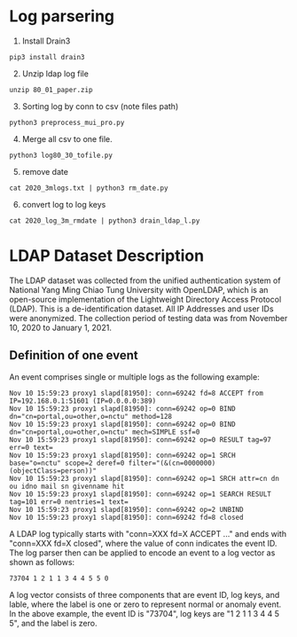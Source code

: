 # Log parsering 


1. Install Drain3

```
pip3 install drain3
```

2. Unzip ldap log file

```
unzip 80_01_paper.zip
```

3. Sorting log by conn to csv (note files path)

```
python3 preprocess_mui_pro.py
```

4. Merge all csv to one file.

```
python3 log80_30_tofile.py
```

5. remove date 

```
cat 2020_3mlogs.txt | python3 rm_date.py
```

6. convert log to log keys

```
cat 2020_log_3m_rmdate | python3 drain_ldap_l.py
```

# LDAP Dataset Description

The LDAP dataset was collected from the unified authentication system of National Yang Ming Chiao Tung University with OpenLDAP, which is an open-source implementation of the Lightweight Directory Access Protocol (LDAP). This is a de-identification dataset. All IP Addresses and user IDs were anonymized. The collection period of testing data was from November 10, 2020 to January 1, 2021.

## Definition of one event
An event comprises single or multiple logs as the following example:

```
Nov 10 15:59:23 proxy1 slapd[81950]: conn=69242 fd=8 ACCEPT from IP=192.168.0.1:51601 (IP=0.0.0.0:389)
Nov 10 15:59:23 proxy1 slapd[81950]: conn=69242 op=0 BIND dn="cn=portal,ou=other,o=nctu" method=128
Nov 10 15:59:23 proxy1 slapd[81950]: conn=69242 op=0 BIND dn="cn=portal,ou=other,o=nctu" mech=SIMPLE ssf=0
Nov 10 15:59:23 proxy1 slapd[81950]: conn=69242 op=0 RESULT tag=97 err=0 text=
Nov 10 15:59:23 proxy1 slapd[81950]: conn=69242 op=1 SRCH base="o=nctu" scope=2 deref=0 filter="(&(cn=0000000)(objectClass=person))"
Nov 10 15:59:23 proxy1 slapd[81950]: conn=69242 op=1 SRCH attr=cn dn ou idno mail sn givenname hit
Nov 10 15:59:23 proxy1 slapd[81950]: conn=69242 op=1 SEARCH RESULT tag=101 err=0 nentries=1 text=
Nov 10 15:59:23 proxy1 slapd[81950]: conn=69242 op=2 UNBIND
Nov 10 15:59:23 proxy1 slapd[81950]: conn=69242 fd=8 closed
```

A LDAP log typically starts with "conn=XXX fd=X ACCEPT ..." and ends with "conn=XXX fd=X closed", where the value of conn indicates the event ID. 
The log parser then can be applied to encode an event to a log vector as shown as follows:

```
73704 1 2 1 1 3 4 4 5 5 0
```

A log vector consists of three components that are event ID, log keys, and lable, where the label is one or zero to represent normal or anomaly event. In the above example, the event ID is "73704", log keys are "1 2 1 1 3 4 4 5 5", and the label is zero.
